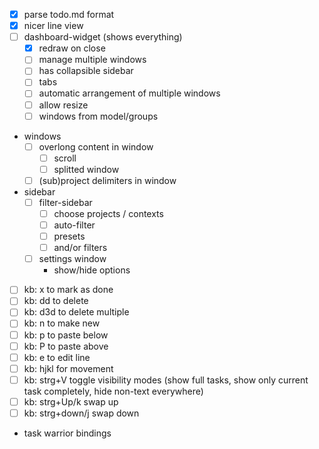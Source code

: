 
- [x] parse todo.md format
- [x] nicer line view
- [ ] dashboard-widget (shows everything)
    - [x] redraw on close
    - [ ] manage multiple windows
    - [ ] has collapsible sidebar
    - [ ] tabs
    - [ ] automatic arrangement of multiple windows
    - [ ] allow resize
    - [ ] windows from model/groups
- windows
    - [ ] overlong content in window
        - [ ] scroll
        - [ ] splitted window
    - [ ] (sub)project delimiters in window
- sidebar
    - [ ] filter-sidebar
        - [ ] choose projects / contexts
        - [ ] auto-filter
        - [ ] presets
        - [ ] and/or filters
    - [ ] settings window
        - show/hide options
- [ ] kb: x to mark as done
- [ ] kb: dd to delete
- [ ] kb: d3d to delete multiple
- [ ] kb: n to make new
- [ ] kb: p to paste below
- [ ] kb: P to paste above
- [ ] kb: e to edit line
- [ ] kb: hjkl for movement
- [ ] kb: strg+V toggle visibility modes (show full tasks, show only current task completely, hide non-text everywhere)
- [ ] kb: strg+Up/k swap up
- [ ] kb: strg+down/j swap down
- task warrior bindings
